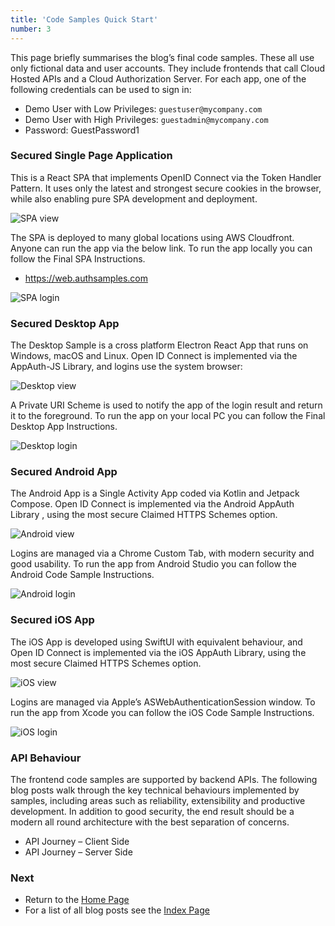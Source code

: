 ```yaml
---
title: 'Code Samples Quick Start'
number: 3
---
```


This page briefly summarises the blog’s final code samples. These all use only fictional data and user accounts. They include frontends that call Cloud Hosted APIs and a Cloud Authorization Server. For each app, one of the following credentials can be used to sign in:

- Demo User with Low Privileges: `guestuser@mycompany.com`
- Demo User with High Privileges: `guestadmin@mycompany.com`
- Password: GuestPassword1

### Secured Single Page Application

This is a React SPA that implements OpenID Connect via the Token Handler Pattern. It uses only the latest and strongest secure cookies in the browser, while also enabling pure SPA development and deployment.

![SPA view](/images/3/spa-view.jpg)

The SPA is deployed to many global locations using AWS Cloudfront. Anyone can run the app via the below link. To run the app locally you can follow the Final SPA Instructions.

- https://web.authsamples.com

![SPA login](/images/3/spa-login.jpg)

### Secured Desktop App

The Desktop Sample is a cross platform Electron React App that runs on Windows, macOS and Linux. Open ID Connect is implemented via the AppAuth-JS Library, and logins use the system browser:

![Desktop view](/images/3/desktop-view.jpg)

A Private URI Scheme is used to notify the app of the login result and return it to the foreground. To run the app on your local PC you can follow the Final Desktop App Instructions.

![Desktop login](/images/3/desktop-login.jpg)

### Secured Android App

The Android App is a Single Activity App coded via Kotlin and Jetpack Compose. Open ID Connect is implemented via the Android AppAuth Library , using the most secure Claimed HTTPS Schemes option.

![Android view](/images/3/android-view.jpg)

Logins are managed via a Chrome Custom Tab, with modern security and good usability. To run the app from Android Studio you can follow the Android Code Sample Instructions.

![Android login](/images/3/android-login.jpg)

### Secured iOS App

The iOS App is developed using SwiftUI with equivalent behaviour, and Open ID Connect is implemented via the iOS AppAuth Library, using the most secure Claimed HTTPS Schemes option.

![iOS view](/images/3/ios-view.jpg)

Logins are managed via Apple’s ASWebAuthenticationSession window. To run the app from Xcode you can follow the iOS Code Sample Instructions.

![iOS login](/images/3/ios-login.jpg)

### API Behaviour

The frontend code samples are supported by backend APIs. The following blog posts walk through the key technical behaviours implemented by samples, including areas such as reliability, extensibility and productive development. In addition to good security, the end result should be a modern all round architecture with the best separation of concerns.

- API Journey – Client Side
- API Journey – Server Side

### Next

- Return to the [Home Page](/)
- For a list of all blog posts see the [Index Page](/posts/index)
